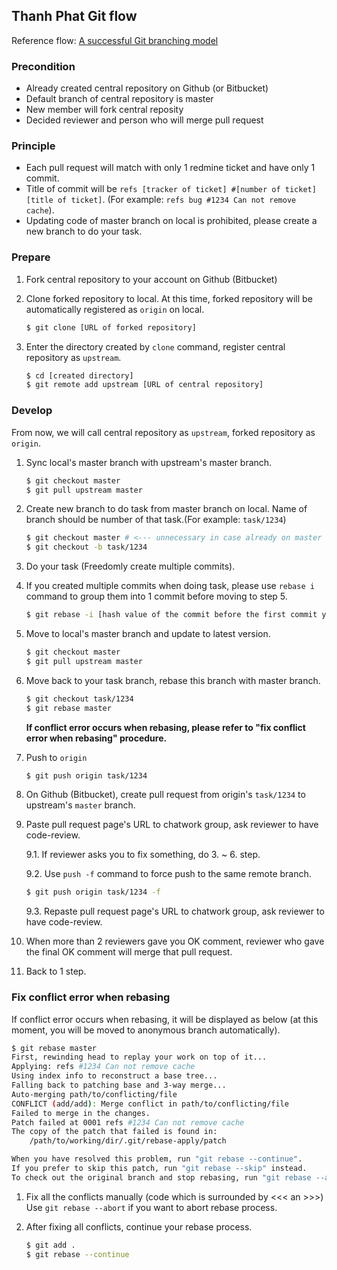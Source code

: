 ## Thanh Phat Git flow

Reference flow: [A successful Git branching model](http://nvie.com/posts/a-successful-git-branching-model/)

### Precondition
* Already created central repository on Github (or Bitbucket)
* Default branch of central repository is master
* New member will fork central reposity
* Decided reviewer and person who will merge pull request

### Principle
* Each pull request will match with only 1 redmine ticket and have only 1 commit.
* Title of commit will be `refs [tracker of ticket] #[number of ticket] [title of ticket]`. (For example: `refs bug #1234 Can not remove cache`).
* Updating code of master branch on local is prohibited, please create a new branch to do your task.

### Prepare

1. Fork central repository to your account on Github (Bitbucket)

2. Clone forked repository to local. At this time, forked repository will be automatically registered as `origin` on local.
    ```sh
    $ git clone [URL of forked repository]
    ```

3. Enter the directory created by `clone` command, register central repository as `upstream`.
    ```sh
    $ cd [created directory]
    $ git remote add upstream [URL of central repository]
    ```

### Develop

From now, we will call central repository as `upstream`, forked repository as `origin`.

1. Sync local's master branch with upstream's master branch.
    ```sh
    $ git checkout master
    $ git pull upstream master
    ```

2. Create new branch to do task from master branch on local. Name of branch should be number of that task.(For example: `task/1234`)
    ```sh
    $ git checkout master # <--- unnecessary in case already on master branch
    $ git checkout -b task/1234
    ```

3. Do your task (Freedomly create multiple commits).

4. If you created multiple commits when doing task, please use `rebase i` command to group them into 1 commit before moving to step 5.
    ```sh
    $ git rebase -i [hash value of the commit before the first commit you created or the number of commits needs to be grouped]
    ```

5. Move to local's master branch and update to latest version.
    ```sh
    $ git checkout master
    $ git pull upstream master
    ```

6. Move back to your task branch, rebase this branch with master branch.
    ```sh
    $ git checkout task/1234
    $ git rebase master
    ```
    **If conflict error occurs when rebasing, please refer to "fix conflict error when rebasing" procedure.**

7. Push to `origin`

    ```sh
    $ git push origin task/1234
    ```

8. On Github (Bitbucket), create pull request from origin's  `task/1234` to upstream's `master` branch.

9. Paste pull request page's URL to chatwork group, ask reviewer to have code-review.

    9.1. If reviewer asks you to fix something, do 3. ~ 6. step.

    9.2. Use `push -f` command to force push to the same remote branch.
    ```sh
    $ git push origin task/1234 -f
    ```

    9.3. Repaste pull request page's URL to chatwork group, ask reviewer to have code-review.

10. When more than 2 reviewers gave you OK comment, reviewer who gave the final OK comment will merge that pull request.
11. Back to 1 step.

### Fix conflict error when rebasing

If conflict error occurs when rebasing, it will be displayed as below (at this moment, you will be moved to anonymous branch automatically).
```sh
$ git rebase master
First, rewinding head to replay your work on top of it...
Applying: refs #1234 Can not remove cache
Using index info to reconstruct a base tree...
Falling back to patching base and 3-way merge...
Auto-merging path/to/conflicting/file
CONFLICT (add/add): Merge conflict in path/to/conflicting/file
Failed to merge in the changes.
Patch failed at 0001 refs #1234 Can not remove cache
The copy of the patch that failed is found in:
    /path/to/working/dir/.git/rebase-apply/patch

When you have resolved this problem, run "git rebase --continue".
If you prefer to skip this patch, run "git rebase --skip" instead.
To check out the original branch and stop rebasing, run "git rebase --abort".
```

1. Fix all the conflicts manually (code which is surrounded by <<< an >>>)
Use `git rebase --abort` if you want to abort rebase process.

2. After fixing all conflicts, continue your rebase process.

    ```sh
    $ git add .
    $ git rebase --continue
    ```